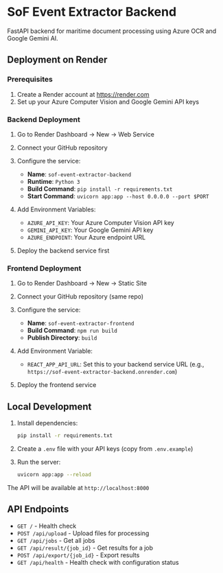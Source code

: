 # SoF Event Extractor Backend

FastAPI backend for maritime document processing using Azure OCR and Google Gemini AI.

## Deployment on Render

### Prerequisites
1. Create a Render account at https://render.com
2. Set up your Azure Computer Vision and Google Gemini API keys

### Backend Deployment
1. Go to Render Dashboard → New → Web Service
2. Connect your GitHub repository
3. Configure the service:
   - **Name**: `sof-event-extractor-backend`
   - **Runtime**: `Python 3`
   - **Build Command**: `pip install -r requirements.txt`
   - **Start Command**: `uvicorn app:app --host 0.0.0.0 --port $PORT`

4. Add Environment Variables:
   - `AZURE_API_KEY`: Your Azure Computer Vision API key
   - `GEMINI_API_KEY`: Your Google Gemini API key
   - `AZURE_ENDPOINT`: Your Azure endpoint URL

5. Deploy the backend service first

### Frontend Deployment
1. Go to Render Dashboard → New → Static Site
2. Connect your GitHub repository (same repo)
3. Configure the service:
   - **Name**: `sof-event-extractor-frontend`
   - **Build Command**: `npm run build`
   - **Publish Directory**: `build`

4. Add Environment Variable:
   - `REACT_APP_API_URL`: Set this to your backend service URL (e.g., `https://sof-event-extractor-backend.onrender.com`)

5. Deploy the frontend service

## Local Development

1. Install dependencies:
   ```bash
   pip install -r requirements.txt
   ```

2. Create a `.env` file with your API keys (copy from `.env.example`)

3. Run the server:
   ```bash
   uvicorn app:app --reload
   ```

The API will be available at `http://localhost:8000`

## API Endpoints

- `GET /` - Health check
- `POST /api/upload` - Upload files for processing
- `GET /api/jobs` - Get all jobs
- `GET /api/result/{job_id}` - Get results for a job
- `POST /api/export/{job_id}` - Export results
- `GET /api/health` - Health check with configuration status
